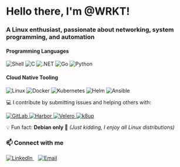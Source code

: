 <h1>Hello there, I'm @WRKT!</h1>
<h3>A Linux enthusiast, passionate about networking, system programming, and automation</h3>

<!-- Backend Languages -->
<h4>Programming Languages</h4>
<p>
  <img src="https://img.shields.io/badge/Shell-%23121011.svg?style=for-the-badge&logo=gnu-bash&logoColor=white" alt="Shell" />
  <img src="https://img.shields.io/badge/C-%2300599C.svg?style=for-the-badge&logo=c&logoColor=white" alt="C" />
  <img src="https://img.shields.io/badge/.NET-512BD4?style=for-the-badge&logo=dotnet&logoColor=white" alt=".NET" />
  <img src="https://img.shields.io/badge/Go-00ADD8.svg?style=for-the-badge&logo=go&logoColor=white" alt="Go" />
  <img src="https://img.shields.io/badge/Python-3776AB.svg?style=for-the-badge&logo=python&logoColor=white" alt="Python" />
</p>

<!-- Tools -->
<h4>Cloud Native Tooling</h4>
<p>
  <img src="https://img.shields.io/badge/Linux-FCC624.svg?style=for-the-badge&logo=linux&logoColor=black" alt="Linux" />
  <img src="https://img.shields.io/badge/Docker-2496ED.svg?style=for-the-badge&logo=docker&logoColor=white" alt="Docker" />
  <img src="https://img.shields.io/badge/Kubernetes-326CE5.svg?style=for-the-badge&logo=kubernetes&logoColor=white" alt="Kubernetes" />
  <img src="https://img.shields.io/badge/Helm-0F1689.svg?style=for-the-badge&logo=helm&logoColor=white" alt="Helm" />
  <img src="https://img.shields.io/badge/Ansible-EE0000?style=for-the-badge&logo=ansible&logoColor=white" alt="Ansible" />
</p>

<!-- Contributions -->
💻 I contribute by submitting issues and helping others with:
<p>
  <a href="https://gitlab.com/gitlab-org/gitlab-foss" target="_blank">
    <img src="https://img.shields.io/badge/GitLab-FC6D26?style=for-the-badge&logo=gitlab&logoColor=white" alt="GitLab" />
  </a>
  <a href="https://github.com/goharbor/harbor" target="_blank">
    <img src="https://img.shields.io/badge/Harbor-60B932?style=for-the-badge&logo=harbor&logoColor=white" alt="Harbor" />
  </a>
  <a href="https://github.com/vmware-tanzu/velero" target="_blank">
    <img src="https://img.shields.io/badge/Velero-3761A8?style=for-the-badge&logo=velero&logoColor=white" alt="Velero" />
  </a>
  <a href="https://github.com/k8up-io/k8up" target="_blank">
    <img src="https://img.shields.io/badge/k8up-0078D7?style=for-the-badge&logo=kubernetes&logoColor=white" alt="k8up" />
  </a>
</p>

💡 Fun fact: **Debian only 🐧** *(Just kidding, I enjoy all Linux distributions)*

<!-- Contact -->
<h3>📫 Connect with me</h3>
<p>
  <a href="https://linkedin.com/in/winness-r" target="_blank">
    <img src="https://img.shields.io/badge/-LinkedIn-0077B5?style=flat&logo=linkedin&logoColor=white" alt="LinkedIn" />
  </a>
  &nbsp;&nbsp;
  <a href="mailto:winness.rakotozafy@outlook.fr">
    <img src="https://img.shields.io/badge/-Email-D14836?style=flat&logo=gmail&logoColor=white" alt="Email" />
  </a>
</p>



